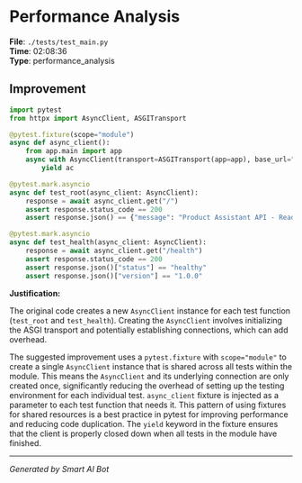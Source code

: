 # Performance Analysis

**File**: `./tests/test_main.py`  
**Time**: 02:08:36  
**Type**: performance_analysis

## Improvement

```python
import pytest
from httpx import AsyncClient, ASGITransport

@pytest.fixture(scope="module")
async def async_client():
    from app.main import app
    async with AsyncClient(transport=ASGITransport(app=app), base_url="http://test") as ac:
        yield ac

@pytest.mark.asyncio
async def test_root(async_client: AsyncClient):
    response = await async_client.get("/")
    assert response.status_code == 200
    assert response.json() == {"message": "Product Assistant API - Ready to help you find products"}

@pytest.mark.asyncio
async def test_health(async_client: AsyncClient):
    response = await async_client.get("/health")
    assert response.status_code == 200
    assert response.json()["status"] == "healthy"
    assert response.json()["version"] == "1.0.0"
```

**Justification:**

The original code creates a new `AsyncClient` instance for each test function (`test_root` and `test_health`).  Creating the `AsyncClient` involves initializing the ASGI transport and potentially establishing connections, which can add overhead.

The suggested improvement uses a `pytest.fixture` with `scope="module"` to create a single `AsyncClient` instance that is shared across all tests within the module. This means the `AsyncClient` and its underlying connection are only created once, significantly reducing the overhead of setting up the testing environment for each individual test.  `async_client` fixture is injected as a parameter to each test function that needs it.  This pattern of using fixtures for shared resources is a best practice in pytest for improving performance and reducing code duplication.  The `yield` keyword in the fixture ensures that the client is properly closed down when all tests in the module have finished.

---
*Generated by Smart AI Bot*
